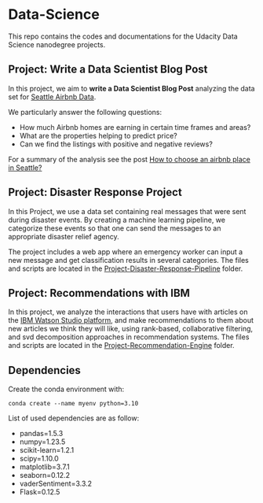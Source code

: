 # Data-Science
This repo contains the codes and documentations for the Udacity Data Science nanodegree projects. 

## Project: Write a Data Scientist Blog Post
In this project, we aim to **write a Data Scientist Blog Post** analyzing the data set for [Seattle Airbnb Data](https://www.kaggle.com/datasets/airbnb/seattle).

We particularly answer the following questions:
- How much Airbnb homes are earning in certain time frames and areas?
- What are the properties helping to predict price?
- Can we find the listings with positive and negative reviews?

For a summary of the analysis see the post [How to choose an airbnb place in Seattle?](https://medium.com/@schangiz2002/how-to-choose-an-airbnb-place-in-seattle-556e04dba571)

## Project: Disaster Response Project
In this Project, we use a data set containing real messages that were sent during disaster events. By creating a machine learning pipeline, we categorize these events so that one can send the messages to an appropriate disaster relief agency.

The project includes a web app where an emergency worker can input a new message and get classification results in several categories. The files and scripts are located in the [Project-Disaster-Response-Pipeline](https://github.com/sschangi/Data-Science/tree/main/Project-Disaster-Response-Pipeline) folder.

## Project: Recommendations with IBM
In this project, we analyze the interactions that users have with articles on the [IBM Watson Studio platform](https://dataplatform.cloud.ibm.com/login), and make recommendations to them about new articles we think they will like, using rank-based, collaborative filtering, and svd decomposition approaches in recommendation systems. The files and scripts are located in the [Project-Recommendation-Engine](https://github.com/sschangi/Data-Science/tree/main/Project-Recommendation-Engine) folder.

## Dependencies
Create the conda environment with:

`conda create --name myenv python=3.10`

List of used dependencies are as follow:

- pandas=1.5.3
- numpy=1.23.5
- scikit-learn=1.2.1
- scipy=1.10.0
- matplotlib=3.7.1
- seaborn=0.12.2
- vaderSentiment=3.3.2
- Flask=0.12.5
